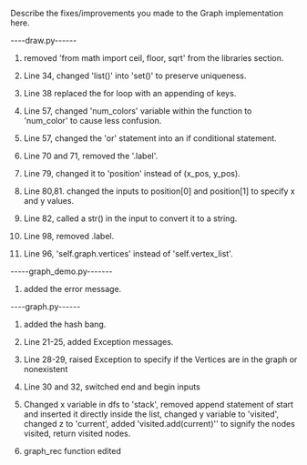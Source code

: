 Describe the fixes/improvements you made to the Graph implementation here.

----draw.py------

1) removed 'from math import ceil, floor, sqrt' from the libraries section.

2) Line 34, changed 'list()' into 'set()' to preserve uniqueness.

3) Line 38 replaced the for loop with an appending of keys.

4) Line 57, changed 'num_colors' variable within the function to 'num_color' to cause less confusion.

5) Line 57, changed the 'or' statement into an if conditional statement.

6) Line 70 and 71, removed the '.label'.

7) Line 79, changed it to 'position' instead of (x_pos, y_pos).

8) Line 80,81. changed the inputs to position[0] and position[1] to specify x and y values.

9) Line 82, called a str() in the input to convert it to a string.

10) Line 98, removed .label.

11) Line 96, 'self.graph.vertices' instead of 'self.vertex_list'.


-----graph_demo.py-------

1) added the error message.


----graph.py------

1) added the hash bang.

2) Line 21-25, added Exception messages.

3) Line 28-29, raised Exception to specify if the Vertices are in the graph or nonexistent

4) Line 30 and 32, switched end and begin inputs

5) Changed x variable in dfs to 'stack',
removed append statement of start and inserted it directly inside the list,
changed y variable to 'visited',
changed z to 'current',
added 'visited.add(current)'' to signify the nodes visited,
return visited nodes.

6) graph_rec function edited
